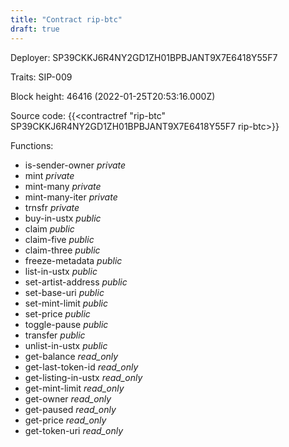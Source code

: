 ```yaml
---
title: "Contract rip-btc"
draft: true
---
```

Deployer: SP39CKKJ6R4NY2GD1ZH01BPBJANT9X7E6418Y55F7

Traits:
SIP-009 



Block height: 46416 (2022-01-25T20:53:16.000Z)

Source code: {{<contractref "rip-btc" SP39CKKJ6R4NY2GD1ZH01BPBJANT9X7E6418Y55F7 rip-btc>}}

Functions:

* is-sender-owner _private_
* mint _private_
* mint-many _private_
* mint-many-iter _private_
* trnsfr _private_
* buy-in-ustx _public_
* claim _public_
* claim-five _public_
* claim-three _public_
* freeze-metadata _public_
* list-in-ustx _public_
* set-artist-address _public_
* set-base-uri _public_
* set-mint-limit _public_
* set-price _public_
* toggle-pause _public_
* transfer _public_
* unlist-in-ustx _public_
* get-balance _read_only_
* get-last-token-id _read_only_
* get-listing-in-ustx _read_only_
* get-mint-limit _read_only_
* get-owner _read_only_
* get-paused _read_only_
* get-price _read_only_
* get-token-uri _read_only_
